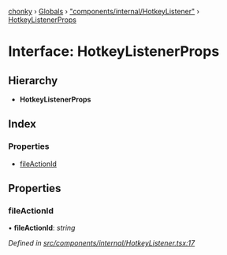 [chonky](../README.md) › [Globals](../globals.md) › ["components/internal/HotkeyListener"](../modules/_components_internal_hotkeylistener_.md) › [HotkeyListenerProps](_components_internal_hotkeylistener_.hotkeylistenerprops.md)

# Interface: HotkeyListenerProps

## Hierarchy

* **HotkeyListenerProps**

## Index

### Properties

* [fileActionId](_components_internal_hotkeylistener_.hotkeylistenerprops.md#fileactionid)

## Properties

###  fileActionId

• **fileActionId**: *string*

*Defined in [src/components/internal/HotkeyListener.tsx:17](https://github.com/TimboKZ/Chonky/blob/8056a68/src/components/internal/HotkeyListener.tsx#L17)*
